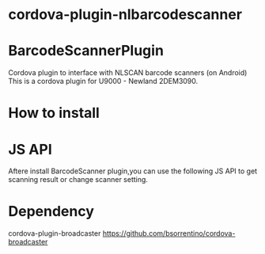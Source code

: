 # cordova-plugin-nlbarcodescanner

# BarcodeScannerPlugin
Cordova plugin to interface with NLSCAN barcode scanners (on Android)
This is a cordova plugin for U9000 - Newland 2DEM3090.

# How to install



# JS API
Aftere install BarcodeScanner plugin,you can use the following JS API to get scanning result or change scanner setting.
                                                        
# Dependency
cordova-plugin-broadcaster
https://github.com/bsorrentino/cordova-broadcaster                                                        
